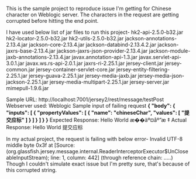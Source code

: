 This is the sample project to reproduce issue I'm getting for Chinese character on Weblogic server. The characters in the request are getting corrupted before hitting the end point.

I have used below list of jar files to run this project-
hk2-api-2.5.0-b32.jar
hk2-locator-2.5.0-b32.jar
hk2-utils-2.5.0-b32.jar
jackson-annotations-2.13.4.jar
jackson-core-2.13.4.jar
jackson-databind-2.13.4.2.jar
jackson-jaxrs-base-2.13.4.jar
jackson-jaxrs-json-provider-2.13.4.jar
jackson-module-jaxb-annotations-2.13.4.jar
javax.annotation-api-1.3.jar
javax.servlet-api-3.0.1.jar
javax.ws.rs-api-2.0.1.jar
jaxrs-ri-2.25.1.jar
jersey-client.jar
jersey-common.jar
jersey-container-servlet-core.jar
jersey-entity-filtering-2.25.1.jar
jersey-guava-2.25.1.jar
jersey-media-jaxb.jar
jersey-media-json-jackson-2.25.1.jar
jersey-media-multipart-2.25.1.jar
jersey-server.jar
mimepull-1.9.6.jar

Sample URL: http://localhost:7001/jersey2/rest/message/testPost
Webserver used: Weblogic
Sample input of failing request
**{
  "body": {
    "inputs": [
      {
        "propertyValues": [
          {
            "name": "chineseChar",
            "values": [
              "提交应标"
            ]
          }
        ]
      }
    ]
  }
}**
Expected Response: Hello World æ��äº¤åº”æ ‡
Actual Response: Hello World 提交应标

In my actual project, the request is failing with below error-
Invalid UTF-8 middle byte 0x3f at [Source: (org.glassfish.jersey.message.internal.ReaderInterceptorExecutor$UnCloseableInputStream); line: 1, column: 442] (through reference chain: .....)
Though I couldn't simulate exact issue but I'm pretty sure, that's because of this corrupted string.
